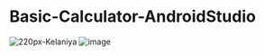 # Basic-Calculator-AndroidStudio
![220px-Kelaniya](https://user-images.githubusercontent.com/64706676/127806372-4a3d3e04-c9a5-47ec-8cc0-e4c647800b67.png)
![image](https://user-images.githubusercontent.com/64706676/127806423-6ad48b33-ad7e-4aec-8ca9-7c00c52872ce.png)
